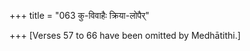 +++
title = "063 कु-विवाहैः क्रिया-लोपैर्"

+++
\[Verses 57 to 66 have been omitted by Medhātithi.\]



